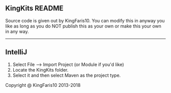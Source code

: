 KingKits README
-----------------------------------------------
Source code is given out by KingFaris10. You can modify this in anyway you like as long as you do NOT publish this as your own or make this your own in any way.

----------------------------
IntelliJ
----------------------------
1. Select File --> Import Project (or Module if you'd like)
2. Locate the KingKits folder.
3. Select it and then select Maven as the project type.

Copyright @ KingFaris10 2013-2018
